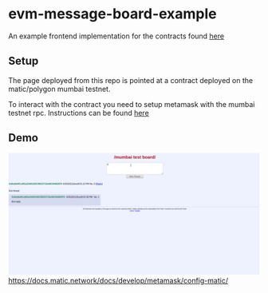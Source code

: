 # evm-message-board-example

An example frontend implementation for the contracts found [here](https://github.com/jdgc/message-board-contracts)


## Setup
The page deployed from this repo is pointed at a contract deployed on the matic/polygon mumbai testnet.

To interact with the contract you need to setup metamask with the mumbai testnet rpc. Instructions can be found [here](https://docs.matic.network/docs/develop/metamask/config-matic/)

## Demo

![demo gif](https://github.com/jdgc/evm-message-board-example/raw/main//img/demo.gif "Logo Title Text 1")https://docs.matic.network/docs/develop/metamask/config-matic/
